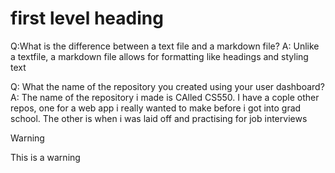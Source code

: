 # first level heading
Q:What is the difference between a text file and a markdown file?
A: Unlike a textfile, a markdown file allows for formatting like headings and styling text

Q: What the name of the repository you created using your user dashboard?
A: The name of the repository i made is CAlled CS550. I have a cople other repos, one for a web app i really wanted to make before i got into grad school. The other is when i was laid off and practising for job interviews
>[!Warning]
>This is a warning
